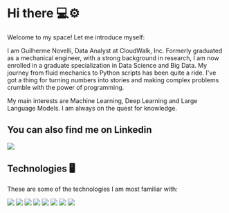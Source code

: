 # Hi there 💻⚙️

Welcome to my space! Let me introduce myself: 

I am Guilherme Novelli, Data Analyst at CloudWalk, Inc. Formerly graduated as a mechanical engineer, with a strong background in research, I am now enrolled in a graduate specialization in Data Science and Big Data. My journey from fluid mechanics to Python scripts has been quite a ride. I've got a thing for turning numbers into stories and making complex problems crumble with the power of programming.

My main interests are Machine Learning, Deep Learning and Large Language Models. I am always on the quest for knowledge.

## You can also find me on Linkedin
<div>
<a href="https://www.linkedin.com/in/guilhermenovelli" target="_blank"><img loading="lazy" src="https://img.shields.io/badge/-LinkedIn-%230077B5?style=for-the-badge&logo=linkedin&logoColor=white" target="_blank"></a>    
</div>

## Technologies 🖥️

These are some of the technologies I am most familiar with:

<p float="left">
  <img src="https://img.shields.io/badge/Python-3776AB?style=for-the-badge&logo=python&logoColor=white"/>
  <img src="https://img.shields.io/badge/Numpy-777BB4?style=for-the-badge&logo=numpy&logoColor=white"/>
  <img src="https://img.shields.io/badge/pandas-%23150458.svg?style=for-the-badge&logo=pandas&logoColor=white"/>
  <img src="https://img.shields.io/badge/scikit_learn-F7931E?style=for-the-badge&logo=scikit-learn&logoColor=white"/>
  <img src="https://img.shields.io/badge/Microsoft%20SQL%20Server-CC2927?style=for-the-badge&logo=microsoft%20sql%20server&logoColor=white"/>
  <img src="https://img.shields.io/badge/Microsoft_Excel-217346?style=for-the-badge&logo=microsoft-excel&logoColor=white"/>
  <img src="https://img.shields.io/badge/GIT-E44C30?style=for-the-badge&logo=git&logoColor=white"/>
  <img src="https://img.shields.io/badge/latex-%23008080.svg?style=for-the-badge&logo=latex&logoColor=white"/>
</p>
<!--
## 📊 My GitHub Stats
<!--
![glnovelli's GitHub stats](https://github-readme-stats.vercel.app/api?username=glnovelli&show_icons=true&theme=transparent)

<!-- ![Top Langs](https://github-readme-stats.vercel.app/api/top-langs/?username=glnovelli&layout=compact)

<a href="https://twitter.com/LucchiniNovelli" target="_blank"><img loading="lazy" src="https://img.shields.io/badge/Twitter-1DA1F2?style=for-the-badge&logo=twitter&logoColor=white" target="_blank"></a>   

-->

<!--
**glnovelli/glnovelli** is a ✨ _special_ ✨ repository because its `README.md` (this file) appears on your GitHub profile.

Here are some ideas to get you started:

- 🔭 I’m currently working on ...
- 🌱 I’m currently learning ...
- 👯 I’m looking to collaborate on ...
- 🤔 I’m looking for help with ...
- 💬 Ask me about ...
- 📫 How to reach me: ...
- 😄 Pronouns: ...
- ⚡ Fun fact: ...
-->
